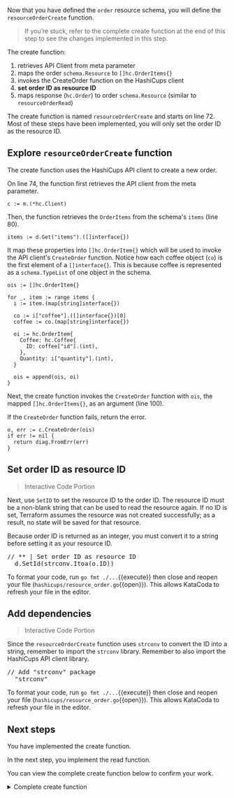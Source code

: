 Now that you have defined the `order` resource schema, you will define the `resourceOrderCreate` function.

> If you’re stuck, refer to the complete create function at the end of this step to see the changes implemented in this step.

The create function:
1. retrieves API Client from meta parameter
1. maps the order `schema.Resource` to `[]hc.OrderItems{}`
1. invokes the CreateOrder function on the HashiCups client
1. **set order ID as resource ID**
1. maps response (`hc.Order`) to order `schema.Resource` (similar to `resourceOrderRead`)

The create function is named `resourceOrderCreate` and starts on line 72. Most of these steps have been implemented, you will only set the order ID as the resource ID.

## Explore `resourceOrderCreate` function

The create function uses the HashiCups API client to create a new order.

On line 74, the function first retrieves the API client from the meta parameter.

```
c := m.(*hc.Client)
```

Then, the function retrieves the `OrderItems` from the schema's `items` (line 80). 

```
items := d.Get("items").([]interface{})
```

It map these properties into `[]hc.OrderItem{}` which will be used to invoke the API client's `CreateOrder` function. Notice how each coffee object (`co`) is the first element of a `[]interface{}`. This is because coffee is represented as a `schema.TypeList` of one object in the schema.

```
ois := []hc.OrderItem{}

for _, item := range items {
  i := item.(map[string]interface{})

  co := i["coffee"].([]interface{})[0]
  coffee := co.(map[string]interface{})

  oi := hc.OrderItem{
    Coffee: hc.Coffee{
      ID: coffee["id"].(int),
    },
    Quantity: i["quantity"].(int),
  }

  ois = append(ois, oi)
}
```

Next, the create function invokes the `CreateOrder` function with `ois`, the mapped `[]hc.OrderItems{}`, as an argument (line 100).

If the `CreateOrder` function fails, return the error.

```
o, err := c.CreateOrder(ois)
if err != nil {
  return diag.FromErr(err)
}
```

## Set order ID as resource ID

> Interactive Code Portion

Next, use `SetID` to set the resource ID to the order ID. The resource ID must be a non-blank string that can be used to read the resource again. If no ID is set, Terraform assumes the resource was not created successfully; as a result, no state will be saved for that resource.

Because order ID is returned as an integer, you must convert it to a string before setting it as your resource ID.

<pre class="file" data-filename="hashicups/resource_order.go" data-target="insert" data-marker="// ** | Set order ID as resource ID">
// ** | Set order ID as resource ID
  d.SetId(strconv.Itoa(o.ID))
</pre>

To format your code, run `go fmt ./...`{{execute}} then close and reopen your file (`hashicups/resource_order.go`{{open}}). This allows KataCoda to refresh your file in the editor.

## Add dependencies

> Interactive Code Portion

Since the `resourceOrderCreate` function uses `strconv` to convert the ID into a string, remember to import the `strconv` library. Remember to also import the HashiCups API client library.

<pre class="file" data-filename="hashicups/resource_order.go" data-target="insert" data-marker='// Add "strconv" package'>
// Add "strconv" package
  "strconv"
</pre>

To format your code, run `go fmt ./...`{{execute}} then close and reopen your file (`hashicups/resource_order.go`{{open}}). This allows KataCoda to refresh your file in the editor.

## Next steps

You have implemented the create function. 

In the next step, you implement the read function.

You can view the complete create function below to confirm your work.

<details style="padding-bottom: 1em;">
<summary>Complete create function</summary>
<br/>

Since the `resourceOrderCreate` function uses `strconv` to convert the ID into a string, remember to import the `strconv` library. Remember to also import the HashiCups API client library.

<pre class="file" data-filename="hashicups/resource_order.go" data-target="insert" data-marker='// Add "strconv" package'>
// Add "strconv" package
  "strconv"
</pre>

Replace the `resourceOrderCreate` function in `hashicups/resource_order.go`{{open}} with the following code snippet. This function will create a new HashiCups order and Terraform resource.

<pre class="file" data-target="clipboard">
func resourceOrderCreate(ctx context.Context, d *schema.ResourceData, m interface{}) diag.Diagnostics {
  c := m.(*hc.Client)

  // Warning or errors can be collected in a slice type
  var diags diag.Diagnostics

  items := d.Get("items").([]interface{})
  ois := []hc.OrderItem{}

  for _, item := range items {
    i := item.(map[string]interface{})

    co := i["coffee"].([]interface{})[0]
    coffee := co.(map[string]interface{})

    oi := hc.OrderItem{
      Coffee: hc.Coffee{
        ID: coffee["id"].(int),
      },
      Quantity: i["quantity"].(int),
    }

    ois = append(ois, oi)
  }

  o, err := c.CreateOrder(ois)
  if err != nil {
    return diag.FromErr(err)
  }

  d.SetId(strconv.Itoa(o.ID))

  return diags
}
</pre>
</details>
